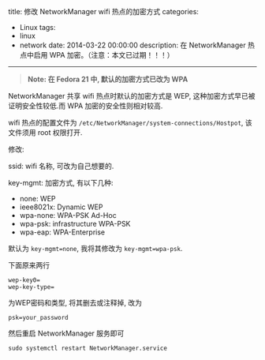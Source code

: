 title: 修改 NetworkManager wifi 热点的加密方式
categories:
  - Linux
tags:
  - linux
  - network
date: 2014-03-22 00:00:00
description: 在 NetworkManager 热点中启用 WPA 加密。（注意：本文已过期！！！）
---

> **Note: 在 Fedora 21 中, 默认的加密方式已改为 WPA**

NetworkManager 共享 wifi 热点时默认的加密方式是 WEP, 这种加密方式早已被证明安全性较低.而 WPA 加密的安全性则相对较高.

wifi 热点的配置文件为 `/etc/NetworkManager/system-connections/Hostpot`, 该文件须用 root 权限打开.

修改:

ssid: wifi 名称, 可改为自己想要的.

key-mgmt: 加密方式, 有以下几种:

+ none: WEP
+ ieee8021x: Dynamic WEP
+ wpa-none: WPA-PSK Ad-Hoc
+ wpa-psk: infrastructure WPA-PSK
+ wpa-eap: WPA-Enterprise

默认为 `key-mgmt=none`, 我将其修改为 `key-mgmt=wpa-psk`.

下面原来两行

```
wep-key0=
wep-key-type=
```

为WEP密码和类型, 将其删去或注释掉, 改为

```
psk=your_password
```

然后重启 NetworkManager 服务即可

```
sudo systemctl restart NetworkManager.service
```

